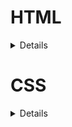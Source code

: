 # HTML
<details>
  
### 1. Überschriften
```
<h1>Überschrift 1</h1>
<h2>Überschrift 2</h2>
<h3>Überschrift 3</h3>
```
Markdown:
# Überschrift 1
## Überschrift 2
### Überschrift 3

### 2. Absätze
```
<p>Dies ist ein Absatz.</p>
```
Markdown:
Dies ist ein Absatz.

### 3. Links
```
<a href="https://example.com">Dies ist ein Link</a>
```
Markdown:
[Dies ist ein Link](https://example.com)

### 4. Bilder
```
<img src="bild-url.jpg" alt="Beschreibung des Bildes">
```
Markdown:
![Beschreibung des Bildes](bild-url.jpg)

### 5. Fettdruck und Kursiv
```
<strong>Fetter Text</strong>
<em>Kursiver Text</em>
```
Markdown:
**Fetter Text**
*Kursiver Text*

### 6. Listen

**Geordnete Liste (nummeriert)**:
```
<ol>
  <li>Punkt 1</li>
  <li>Punkt 2</li>
</ol>
```
Markdown:
1. Punkt 1
2. Punkt 2

**Ungeordnete Liste**:
```
<ul>
  <li>Punkt 1</li>
  <li>Punkt 2</li>
</ul>
```
Markdown:
- Punkt 1
- Punkt 2

### 7. Tabellen
```
<table>
  <tr>
    <th>Spalte 1</th>
    <th>Spalte 2</th>
  </tr>
  <tr>
    <td>Wert 1</td>
    <td>Wert 2</td>
  </tr>
</table>
```
Markdown:
| Spalte 1 | Spalte 2 |
|----------|----------|
| Wert 1   | Wert 2   |

### 8. Code-Blöcke
```
<pre>
<code>
  Dies ist ein Code-Block.
</code>
</pre>
```
<pre>
<code>
  Dies ist ein Code-Block.
</code>
</pre>
</details>

# CSS

<details>
  
## CSS-Grundlagen

CSS (Cascading Style Sheets) ist eine Stylesheet-Sprache, die verwendet wird, um das Layout und das Aussehen von HTML-Dokumenten zu gestalten. Hier sind einige der grundlegenden Befehle:

### 1. **Selektoren**

- **Elementselektor**: Stile für bestimmte HTML-Elemente.
  ```css
  p {
    color: blue;
  }
  ```
- **Klassenselektor**: Stile für Elemente mit einer bestimmten Klasse.
  ```css
  .my-class {
    background-color: yellow;
  }
  ```
- **ID-Selektor**: Stile für ein Element mit einer bestimmten ID.
  ```css
  #my-id {
    font-size: 20px;
  }
  ```

### 2. **Text-Formatierung**

- **Farbe festlegen**:
  ```css
  color: red;
  ```

- **Schriftgröße ändern**:
  ```css
  font-size: 16px;
  ```

- **Schriftart setzen**:
  ```css
  font-family: 'Arial', sans-serif;
  ```

### 3. **Box-Modell**

- **Padding** (Innenabstand):
  ```css
  padding: 10px;
  ```

- **Margin** (Außenabstand):
  ```css
  margin: 20px;
  ```

- **Rahmen (Border)**:
  ```css
  border: 2px solid black;
  ```

### 4. **Hintergrund**

- **Hintergrundfarbe**:
  ```css
  background-color: lightgrey;
  ```

- **Hintergrundbild**:
  ```css
  background-image: url('image.jpg');
  ```

### 5. **Layout**

- **Breite und Höhe**:
  ```css
  width: 100px;
  height: 200px;
  ```

- **Flexbox**:
  ```css
  display: flex;
  justify-content: center;
  align-items: center;
  ```

### 6. **Pseudo-Klassen**

- **Hover-Effekt**:
  ```css
  a:hover {
    color: green;
  }
  ```

- **Erstes Kind**:
  ```css
  li:first-child {
    font-weight: bold;
  }
  ```

</details>
